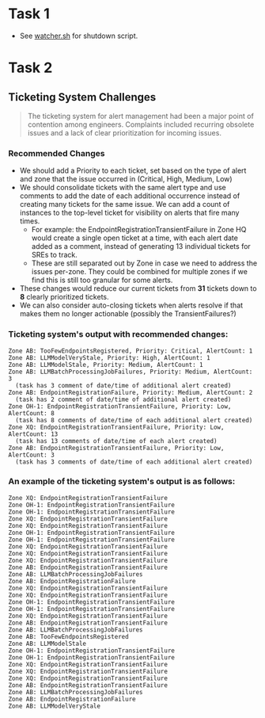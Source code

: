 # Task 1
* See [watcher.sh](https://github.com/j-Edge/sre-week-three-task/blob/main/watcher.sh) for shutdown script.


# Task 2
## Ticketing System Challenges
> The ticketing system for alert management had been a major point of contention among engineers. Complaints included recurring obsolete issues and a lack of clear prioritization for incoming issues.
### Recommended Changes
* We should add a Priority to each ticket, set based on the type of alert and zone that the issue occurred in (Critical, High, Medium, Low)
* We should consolidate tickets with the same alert type and use comments to add the date of each additional occurrence instead of creating many tickets for the same issue. We can add a count of instances to the top-level ticket for visibility on alerts that fire many times.
  * For example: the EndpointRegistrationTransientFailure in Zone HQ would create a single open ticket at a time, with each alert date added as a comment, instead of generating 13 individual tickets for SREs to track.
  * These are still separated out by Zone in case we need to address the issues per-zone. They could be combined for multiple zones if we find this is still too granular for some alerts.
* These changes would reduce our current tickets from **31** tickets down to **8** clearly prioritized tickets.
* We can also consider auto-closing tickets when alerts resolve if that makes them no longer actionable (possibly the TransientFailures?)

### Ticketing system's output with recommended changes:
```
Zone AB: TooFewEndpointsRegistered, Priority: Critical, AlertCount: 1
Zone AB: LLMModelVeryStale, Priority: High, AlertCount: 1
Zone AB: LLMModelStale, Priority: Medium, AlertCount: 1
Zone AB: LLMBatchProcessingJobFailures, Priority: Medium, AlertCount: 3
  (task has 3 comment of date/time of additional alert created)
Zone AB: EndpointRegistrationFailure, Priority: Medium, AlertCount: 2
  (task has 2 comment of date/time of additional alert created)
Zone OH-1: EndpointRegistrationTransientFailure, Priority: Low, AlertCount: 8
  (task has 8 comments of date/time of each additional alert created)
Zone XQ: EndpointRegistrationTransientFailure, Priority: Low, AlertCount: 13
  (task has 13 comments of date/time of each alert created)
Zone AB: EndpointRegistrationTransientFailure, Priority: Low, AlertCount: 3
  (task has 3 comments of date/time of each additional alert created)
```

### An example of the ticketing system's output is as follows:
```
Zone XQ: EndpointRegistrationTransientFailure
Zone OH-1: EndpointRegistrationTransientFailure
Zone OH-1: EndpointRegistrationTransientFailure
Zone XQ: EndpointRegistrationTransientFailure
Zone XQ: EndpointRegistrationTransientFailure
Zone OH-1: EndpointRegistrationTransientFailure
Zone OH-1: EndpointRegistrationTransientFailure
Zone XQ: EndpointRegistrationTransientFailure
Zone XQ: EndpointRegistrationTransientFailure
Zone XQ: EndpointRegistrationTransientFailure
Zone AB: EndpointRegistrationTransientFailure
Zone AB: LLMBatchProcessingJobFailures
Zone AB: EndpointRegistrationFailure
Zone XQ: EndpointRegistrationTransientFailure
Zone XQ: EndpointRegistrationTransientFailure
Zone OH-1: EndpointRegistrationTransientFailure
Zone OH-1: EndpointRegistrationTransientFailure
Zone XQ: EndpointRegistrationTransientFailure
Zone AB: EndpointRegistrationTransientFailure
Zone AB: LLMBatchProcessingJobFailures
Zone AB: TooFewEndpointsRegistered
Zone AB: LLMModelStale
Zone OH-1: EndpointRegistrationTransientFailure
Zone OH-1: EndpointRegistrationTransientFailure
Zone XQ: EndpointRegistrationTransientFailure
Zone XQ: EndpointRegistrationTransientFailure
Zone XQ: EndpointRegistrationTransientFailure
Zone AB: EndpointRegistrationTransientFailure
Zone AB: LLMBatchProcessingJobFailures
Zone AB: EndpointRegistrationFailure
Zone AB: LLMModelVeryStale
```

